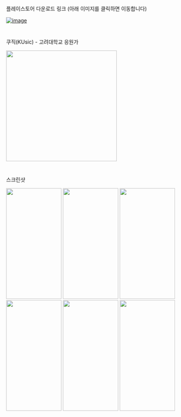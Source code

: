 플레이스토어 다운로드 링크 (아래 이미지를 클릭하면 이동합니다)

[![image](https://user-images.githubusercontent.com/66682023/207113981-83ff5bb0-d2d4-4d4a-b6ff-02fcd1ef2488.png)](https://play.google.com/store/apps/details?id=com.kusic)

#

쿠직(KUsic) - 고려대학교 응원가

<img src="https://user-images.githubusercontent.com/66682023/213961457-5c0717c3-dfa8-414c-a82a-ab195114a19d.png" height="300px" width="300px">


#

스크린샷

<p align="left">
<img src="https://user-images.githubusercontent.com/66682023/213961540-2a0949de-f043-4487-bdb1-3a76108c7e9d.png" height="300px" width="150px">
<img src="https://user-images.githubusercontent.com/66682023/213961546-b5f9ccad-5d07-4679-8d21-1ee4e8ac8269.png" height="300px" width="150px">
<img src="https://user-images.githubusercontent.com/66682023/213961548-c9e7d362-4b54-4e52-8404-58b9c303d5e8.png" height="300px" width="150px">
<img src="https://user-images.githubusercontent.com/66682023/213961550-953708e6-db16-4d0b-adf9-1091627fe852.png" height="300px" width="150px">
<img src="https://user-images.githubusercontent.com/66682023/213961552-a8ea30ac-59db-4c5c-b20b-5a286fe050fe.png" height="300px" width="150px">
<img src="https://user-images.githubusercontent.com/66682023/213961553-d3d6a5d9-40cd-475d-a5d7-033888709de4.png" height="300px" width="150px">
</p>

